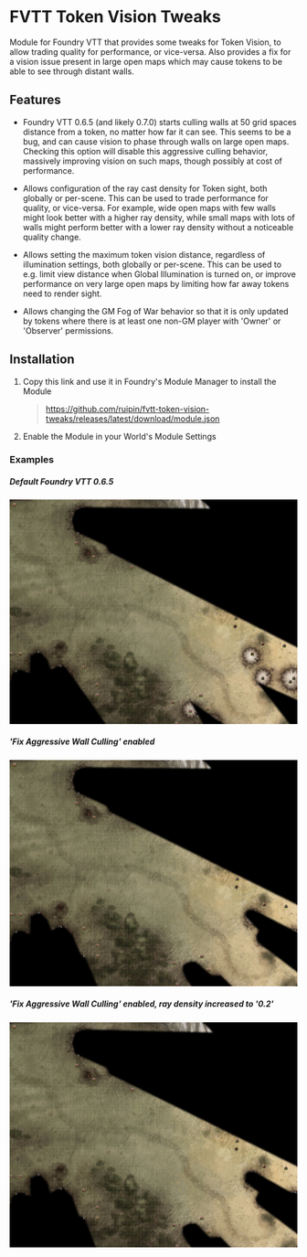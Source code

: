 # FVTT Token Vision Tweaks
Module for Foundry VTT that provides some tweaks for Token Vision, to allow trading quality for performance, or vice-versa. Also provides a fix for a vision issue present in large open maps which may cause tokens to be able to see through distant walls.


## Features


* Foundry VTT 0.6.5 (and likely 0.7.0) starts culling walls at 50 grid spaces distance from a token, no matter how far it can see. This seems to be a bug, and can cause vision to phase through walls on large open maps. Checking this option will disable this aggressive culling behavior, massively improving vision on such maps, though possibly at cost of performance.

* Allows configuration of the ray cast density for Token sight, both globally or per-scene. This can be used to trade performance for quality, or vice-versa. For example, wide open maps with few walls might look better with a higher ray density, while small maps with lots of walls might perform better with a lower ray density without a noticeable quality change.

* Allows setting the maximum token vision distance, regardless of illumination settings, both globally or per-scene. This can be used to e.g. limit view distance when Global Illumination is turned on, or improve performance on very large open maps by limiting how far away tokens need to render sight.

* Allows changing the GM Fog of War behavior so that it is only updated by tokens where there is at least one non-GM player with 'Owner' or 'Observer' permissions.


## Installation
1. Copy this link and use it in Foundry's Module Manager to install the Module

    > https://github.com/ruipin/fvtt-token-vision-tweaks/releases/latest/download/module.json

2. Enable the Module in your World's Module Settings


### Examples

##### Default Foundry VTT 0.6.5
![Default](https://raw.githubusercontent.com/ruipin/fvtt-token-vision-tweaks/8ac463e6a6ac6b00a2e6cdac4f4a04090cfb65aa/vanilla.jpg)

##### 'Fix Aggressive Wall Culling' enabled
![Fix enabled](https://raw.githubusercontent.com/ruipin/fvtt-token-vision-tweaks/8ac463e6a6ac6b00a2e6cdac4f4a04090cfb65aa/fix_on.jpg)

##### 'Fix Aggressive Wall Culling' enabled, ray density increased to '0.2'
![Fix enabled, density increased](https://raw.githubusercontent.com/ruipin/fvtt-token-vision-tweaks/8ac463e6a6ac6b00a2e6cdac4f4a04090cfb65aa/fix_on__density_increased.jpg)